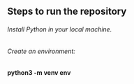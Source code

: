 ## Steps to run the repository

<h6>Install Python in your local machine.</h6>
<h6>Create an environment:</h6><strong>python3 -m venv env</strong>
